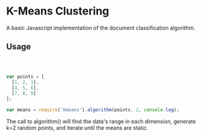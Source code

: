 K-Means Clustering
==================

A basic Javascript implementation of the document classification algorithm.

Usage
-----
```javascript



var points = [
  [1, 2, 3],
  [4, 5, 6],
  [7, 8, 9]
];

var means = require('kmeans').algorithm(points, 2, console.log);
```

The call to algorithm() will find the data's range in each dimension, generate k=2 random points, and iterate until the means are static.


